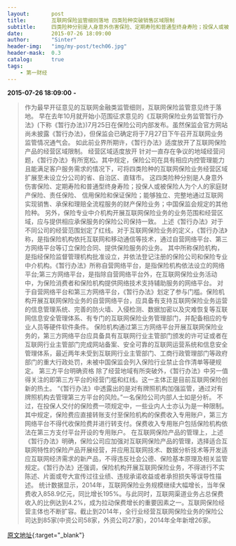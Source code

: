 ```yaml
---
layout:       post
title:        互联网保险监管细则落地 四类险种突破销售区域限制
subtitle:     四类险种分别是人身意外伤害保险、定期寿险和普通型终身寿险；投保人或被保险人为个人的家庭财产保险、责任保险、 信用保险和保证保险；能够独立、完整地通过互联网实现销售、承保和理赔全流程服务的财产保险业务；中国保监会规定的其他险种。
date:         2015-07-26 18:09:00
author:       "Sinter"
header-img:   "img/my-post/tech06.jpg"
header-mask:  0.3
catalog:      true
tags:
    - 第一财经
---
```


**2015-07-26 18:09:00**  **-**

> 作为最早开征意见的互联网金融类监管细则，互联网保险监管意见终于落地。
早在去年10月就开始小范围征求意见的《互联网保险业务监管暂行办法》(下称《暂行办法》)7月25日在保险公司内部发布。虽然保监会官方网站尚未披露《暂行办法》，但保监会已确定将于7月27日下午召开互联网业务监管情况通气会。
如此前业界所期许，《暂行办法》适度放开了互联网保险产品的经营区域限制。
经营区域适度放开
针对一直存在争议的地域经营问题，《暂行办法》有所宽松。其中规定，保险公司在具有相应内控管理能力且能满足客户服务需求的情况下，可将四类险种的互联网保险业务经营区域扩展至未设立分公司的省、自治区、直辖市。
这四类险种分别是人身意外伤害保险、定期寿险和普通型终身寿险；投保人或被保险人为个人的家庭财产保险、责任保险、 信用保险和保证保险；能够独立、完整地通过互联网实现销售、承保和理赔全流程服务的财产保险业务；中国保监会规定的其他险种。
另外，保险专业中介机构开展互联网保险业务的业务范围和经营区域，应与提供相应承保服务的保险公司保持一致。
上述《暂行办法》对于不同公司的经营范围划定了红线。对于互联网保险业务的定义，《暂行办法》称，是指保险机构依托互联网和移动通信等技术，通过自营网络平台、第三方网络平台等订立保险合同、提供保险服务的业务。
其中所称保险机构，是指经保险监督管理机构批准设立，并依法登记注册的保险公司和保险专业中介机构。《暂行办法》所称自营网络平台，是指保险机构依法设立的网络平台;第三方网络平台，是指除自营网络平台外，在互联网保险业务活动中，为保险消费者和保险机构提供网络技术支持辅助服务的网络平台。
对于自营网络平台和第三方网络平台，《暂行办法》划定了参与门槛。保险机构开展互联网保险业务的自营网络平台，应具备有支持互联网保险业务运营的信息管理系统、完善的防火墙、入侵检测、数据加密以及灾难恢复等互联网信息安全管理体系、有专门的互联网保险业务管理部门，并配备相应的专业人员等硬件软件条件。
保险机构通过第三方网络平台开展互联网保险业务的，第三方网络平台应具备具有互联网行业主管部门颁发的许可证或者在互联网行业主管部门完成网站备案、安全可靠的互联网运营系统和信息安全管理体系，最近两年未受到互联网行业主管部门、工商行政管理部门等政府部门的重大行政处罚，未被中国保监会列入保险行业禁止合作清单等硬规定。
第三方平台明确资格
除了经营地域有所突破外，《暂行办法》中另一值得关注的即第三方平台的经营门槛和红线。这一主体正是目前互联网保险创新的热土。
“《暂行办法》中透露出的是对有牌照机构加强监管，通过对有牌照机构去管理第三方平台的风险。”一名保险公司内部人士如是分析。
不过，在投保人交付的保险费一项规定中，一些业内人士亦认为是一种限制。其中规定，保险费应直接转账支付至保险机构的保费收入专用账户，第三方网络平台不得代收保险费并进行转支付。保费收入专用账户包括保险机构依法在第三方支付平台开设的专用账户。
在互联网保险产品的管理上，上述《暂行办法》明确，保险公司应加强对互联网保险产品的管理，选择适合互联网特性的保险产品开展经营，并应用互联网技术、数据分析技术等开发适应互联网经济需求的新产品，不得违反社会公德、保险基本原理及相关监管规定。《暂行办法》还强调，保险机构开展互联网保险业务，不得进行不实陈述、片面或夸大宣传过往业绩、违规承诺收益或者承担损失等误导性描述。
统计数据显示，2014年，互联网保险业务规模继续大幅增长，当年保费收入858.9亿元，同比增长195%。与此同时，互联网渠道业务占总保费收入的比例达到4.2%，成为拉动保费增长的重要因素之一。互联网保险经营主体也不断扩容。截止到2014年，全行业经营互联网保险业务的保险公司达到85家(中资公司58家，外资公司27家)，2014年全年新增26家。


[原文地址](http://www.yicai.com/news/4660315.html){:target="_blank"}


